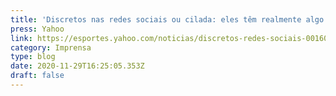 ```yaml
---
title: 'Discretos nas redes sociais ou cilada: eles têm realmente algo a esconder?'
press: Yahoo
link: https://esportes.yahoo.com/noticias/discretos-redes-sociais-001603467.html
category: Imprensa
type: blog
date: 2020-11-29T16:25:05.353Z
draft: false
---
```

